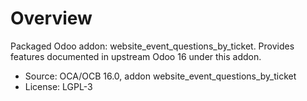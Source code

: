 # Overview

Packaged Odoo addon: website_event_questions_by_ticket. Provides features documented in upstream Odoo 16 under this addon.

- Source: OCA/OCB 16.0, addon website_event_questions_by_ticket
- License: LGPL-3
